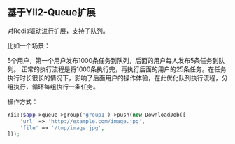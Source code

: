 ## 基于YII2-Queue扩展

对Redis驱动进行扩展，支持子队列。

比如一个场景：

5个用户，第一个用户发布1000条任务到队列，后面的用户每人发布5条任务到队列。
正常的执行流程是将1000条执行完，再执行后面的用户的25条任务。在任务执行时长很长的情况下，影响了后面用户的操作体验，在此优化队列执行流程，分组执行，循环每组执行一条任务。

操作方式：

```php
Yii::$app->queue->group('group1')->push(new DownloadJob([
    'url' => 'http://example.com/image.jpg',
    'file' => '/tmp/image.jpg',
]));
```
